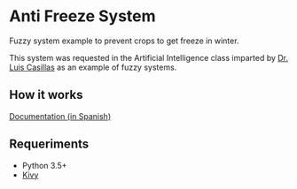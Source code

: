 # Anti Freeze System
Fuzzy system example to prevent crops to get freeze in winter.

This system was requested in the Artificial Intelligence class imparted by [Dr. Luis Casillas](http://www.cucei.udg.mx/doctorados/electronica/directorio/luis-alberto-casillas-santillan) as an example of fuzzy systems.

## How it works

[Documentation (in Spanish)](https://docs.google.com/document/d/1SxlnSxfhfN-K0qGVoztZ5HEIbDb9EaEi9k9yjbqL0vc/edit?usp=sharing)

## Requeriments

* Python 3.5+
* [Kivy](https://kivy.org/#home)
